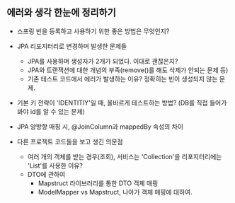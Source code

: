 ## 에러와 생각 한눈에 정리하기

- 스프링 빈을 등록하고 사용하기 위한 좋은 방법은 무엇인지?
- JPA 리포지터리로 변경하며 발생한 문제들

  - JPA를 사용하며 생성자가 2개가 되었다. 이대로 괜찮은지?
  - JPA와 트랜잭션에 대한 개념의 부족(remove()를 해도 삭제가 안되는 문제 등)
  - 기존 테스트 코드에서 에러가 발생하는 이유? 정확히는 빈이 생성되지 않는 문제.

- 기본 키 전략이 'IDENTITIY'일 때, 올바르게 테스트하는 방법? (DB를 직접 들어가봐야 id를 알 수 있는 문제)

- JPA 양방향 매핑 시, @JoinColumn과 mappedBy 속성의 차이

- 다른 프로젝트 코드들을 보고 생긴 의문점
  - 여러 개의 객체를 받는 경우(조회), 서비스는 'Collection'을 리포지터리에는 'List'를 사용한 이유?
  - DTO에 관하여
    - Mapstruct 라이브러리를 통한 DTO 객체 매핑
    - ModelMapper vs Mapstruct, 나아가 객체 매핑에 대하여.
